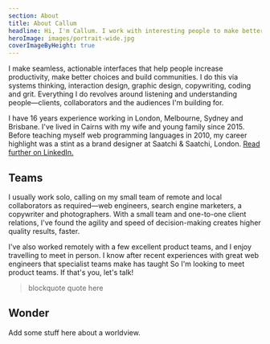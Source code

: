 ```yaml
---
section: About
title: About Callum
headline: Hi, I'm Callum. I work with interesting people to make better interfaces.
heroImage: images/portrait-wide.jpg
coverImageByHeight: true
---
```


I make seamless, actionable interfaces that help people increase productivity, make better choices and build communities. I do this via systems thinking, interaction design, graphic design, copywriting, coding and grit. Everything I do revolves around listening and understanding people—clients, collaborators and the audiences I'm building for.

I have 16 years experience working in London, Melbourne, Sydney and Brisbane. I've lived in Cairns with my wife and young family since 2015. Before teaching myself web programming languages in 2010, my career highlight was a stint as a brand designer at Saatchi & Saatchi, London. [Read further on LinkedIn.](#)

## Teams

I usually work solo, calling on my small team of remote and local collaborators as required—web engineers, search engine marketers, a copywriter and photographers. With a small team and one-to-one client relations, I've found the agility and speed of decision-making creates higher quality results, faster.

I've also worked remotely with a few excellent product teams, and I enjoy travelling to meet in person. I know after recent experiences with great web engineers that specialist teams make  has taught So I'm looking to meet product teams. If that's you, let's talk!

> blockquote quote here

## Wonder

Add some stuff here about a worldview.
